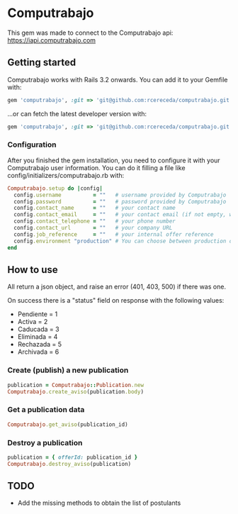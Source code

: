 # Computrabajo

This gem was made to connect to the Computrabajo api: https://iapi.computrabajo.com

## Getting started

Computrabajo works with Rails 3.2 onwards. You can add it to your Gemfile with:

```ruby
gem 'computrabajo', :git => 'git@github.com:rcereceda/computrabajo.git'
```

...or can fetch the latest developer version with:

```ruby
gem 'computrabajo', :git => 'git@github.com:rcereceda/computrabajo.git', :branch => 'develop'
```

### Configuration

After you finished the gem installation, you need to configure it with your Computrabajo user information. You can do it filling a file like config/initializers/computrabajo.rb with:

```ruby
Computrabajo.setup do |config|
  config.username          = ""   # username provided by Computrabajo
  config.password          = ""   # password provided by Computrabajo
  config.contact_name      = ""   # your contact name
  config.contact_email     = ""   # your contact email (if not empty, will be shown on the offer detail for registered candidates)
  config.contact_telephone = ""   # your phone number
  config.contact_url       = ""   # your company URL
  config.job_reference     = ""   # your internal offer reference
  config.environment "production" # You can choose between production or development
end
```

## How to use

All return a json object, and raise an error (401, 403, 500) if there was one.

On success there is a "status" field on response with the following values:

- Pendiente = 1
- Activa = 2
- Caducada = 3
- Eliminada = 4
- Rechazada = 5
- Archivada = 6

### Create (publish) a new publication

```ruby
publication = Computrabajo::Publication.new
Computrabajo.create_aviso(publication.body)
```

### Get a publication data

```ruby
Computrabajo.get_aviso(publication_id)
```

### Destroy a publication

```ruby
publication = { offerId: publication_id }
Computrabajo.destroy_aviso(publication)
```

## TODO

- Add the missing methods to obtain the list of postulants
